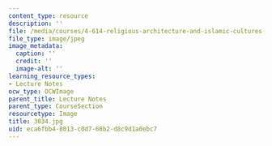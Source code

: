 ```yaml
---
content_type: resource
description: ''
file: /media/courses/4-614-religious-architecture-and-islamic-cultures-fall-2002/eca6fbb48013c0d768b2d8c9d1a0ebc7_3034.jpg
file_type: image/jpeg
image_metadata:
  caption: ''
  credit: ''
  image-alt: ''
learning_resource_types:
- Lecture Notes
ocw_type: OCWImage
parent_title: Lecture Notes
parent_type: CourseSection
resourcetype: Image
title: 3034.jpg
uid: eca6fbb4-8013-c0d7-68b2-d8c9d1a0ebc7
---
```

